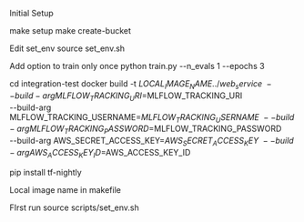 Initial Setup

make setup
make create-bucket

Edit set_env
source set_env.sh

Add option to train only once
python train.py --n_evals 1 --epochs 3

cd integration-test
docker build -t $LOCAL_IMAGE_NAME ../web_service \
    --build-arg MLFLOW_TRACKING_URI=$MLFLOW_TRACKING_URI \
    --build-arg MLFLOW_TRACKING_USERNAME=$MLFLOW_TRACKING_USERNAME \
    --build-arg MLFLOW_TRACKING_PASSWORD=$MLFLOW_TRACKING_PASSWORD \
    --build-arg AWS_SECRET_ACCESS_KEY=$AWS_SECRET_ACCESS_KEY \
    --build-arg AWS_ACCESS_KEY_ID=$AWS_ACCESS_KEY_ID

pip install tf-nightly

Local image name in makefile

FIrst run
source scripts/set_env.sh

